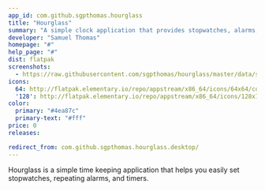 ```yaml
---
app_id: com.github.sgpthomas.hourglass
title: "Hourglass"
summary: "A simple clock application that provides stopwatches, alarms, and timers"
developer: "Samuel Thomas"
homepage: "#"
help_page: "#"
dist: flatpak
screenshots:
  - https://raw.githubusercontent.com/sgpthomas/hourglass/master/data/screenshots/alarm.png
icons:
  64: http://flatpak.elementary.io/repo/appstream/x86_64/icons/64x64/com.github.sgpthomas.hourglass.png
  '128': http://flatpak.elementary.io/repo/appstream/x86_64/icons/128x128/com.github.sgpthomas.hourglass.png
color:
  primary: "#4ea87c"
  primary-text: "#fff"
price: 0
releases:

redirect_from: com.github.sgpthomas.hourglass.desktop/
---
```


Hourglass is a simple time keeping application that helps you easily set stopwatches, repeating alarms, and timers.